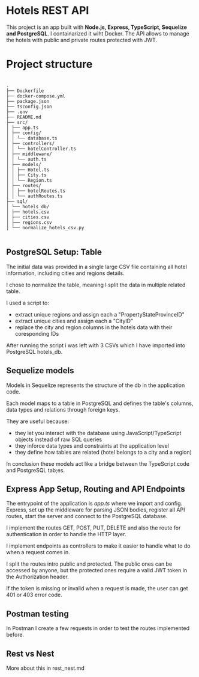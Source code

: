 # Hotels REST API

This project is an app built with **Node.js, Express, TypeScript, Sequelize and PostgreSQL**. I containarized it wiht Docker. The API allows to manage the hotels with public and private routes protected with JWT.


# Project structure
<pre>
<code>
.
├── Dockerfile
├── docker-compose.yml
├── package.json
├── tsconfig.json
├── .env
├── README.md
├── src/
│ ├── app.ts
│ ├── config/
│ │ └── database.ts
│ ├── controllers/
│ │ └── hotelController.ts
│ ├── middleware/
│ │ └── auth.ts
│ ├── models/
│ │ ├── Hotel.ts
│ │ ├── City.ts
│ │ └── Region.ts
│ ├── routes/
│ │ ├── hotelRoutes.ts
│ │ └── authRoutes.ts
├── sql/
│ └── hotels_db/
│ ├── hotels.csv
│ ├── cities.csv
│ ├── regions.csv
│ └── normalize_hotels_csv.py
</code>
</pre>

## PostgreSQL Setup: Table 
The initial data was provided in a single large CSV file containing all hotel information, including cities and regions details. 

I chose to normalize the table, meaning I split the data in multiple related table. 

I used a script to:

- extract unique regions and assign each a "PropertyStateProvinceID"
- extract unique cities and assign each a "CityID"
- replace the city and region columns in the hotels data with their coresponding IDs

After running the script i was left with 3 CSVs which I have imported into PostgreSQL hotels_db.

## Sequelize models
Models in Sequelize represents the structure of the db in the application code. 

Each model maps to a table in PostgreSQL and defines the table's columns, data types and relations through foreign keys. 

They are useful because:

- they let you interact with the database using JavaScript/TypeScript objects instead of raw SQL queries
- they inforce data types and constraints at the application level
- they define how tables are related (hotel belongs to a city and a region)

In conclusion these models act like a bridge between the TypeScript code and PostgreSQL tab;es. 

## Express App Setup, Routing and API Endpoints

The entrypoint of the application is *app.ts* where we import and config. Express, set up the middleware for parsing JSON bodies, register all API routes, start the server and connect to the PostgreSQL database. 

I implement the routes GET, POST, PUT, DELETE and also the route for authentication in order to handle the HTTP layer.

I implement endpoints as controllers to make it easier to handle what to do when a request comes in.

I split the routes intro public and protected. The public ones can be accessed by anyone, but the protected ones require a valid JWT token in the Authorization header.

If the token is missing or invalid when a request is made, the user can get 401 or 403 error code. 

## Postman testing
In Postman I create a few requests in order to test the routes implemented before. 

## Rest vs Nest

More about this in rest_nest.md






